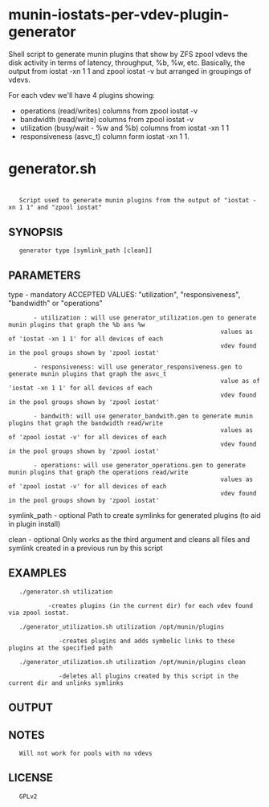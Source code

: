 munin-iostats-per-vdev-plugin-generator
=======================================

Shell script to generate munin plugins that show by ZFS zpool vdevs the disk activity
in terms of latency, throughput, %b, %w, etc. Basically, the output from
iostat -xn 1 1 and zpool iostat -v but arranged in groupings of vdevs.

For each vdev we'll have 4 plugins showing:  
  - operations (read/writes) columns from zpool iostat -v
  - bandwidth (read/write) columns from zpool iostat -v
  - utilization (busy/wait - %w and %b) columns from iostat -xn 1 1 
  - responsiveness (asvc_t) column form iostat -xn 1 1.
 
 
#
# generator.sh
#
       Script used to generate munin plugins from the output of "iostat -xn 1 1" and "zpool iostat"  
 
 SYNOPSIS
 --------
       generator type [symlink_path [clean]]
 
 PARAMETERS
 ----------
 type - mandatory
       ACCEPTED VALUES: "utilization", "responsiveness", "bandwidth" or "operations" 

           - utilization : will use generator_utilization.gen to generate munin plugins that graph the %b ans %w 
                                                               values as of 'iostat -xn 1 1' for all devices of each 
                                                               vdev found in the pool groups shown by 'zpool iostat'

           - responsiveness: will use generator_responsiveness.gen to generate munin plugins that graph the asvc_t 
                                                               value as of 'iostat -xn 1 1' for all devices of each 
                                                               vdev found in the pool groups shown by 'zpool iostat'

           - bandwith: will use generator_bandwith.gen to generate munin plugins that graph the bandwidth read/write 
                                                               values as of 'zpool iostat -v' for all devices of each 
                                                               vdev found in the pool groups shown by 'zpool iostat'

           - operations: will use generator_operations.gen to generate munin plugins that graph the operations read/write
                                                               values as of 'zpool iostat -v' for all devices of each 
                                                               vdev found in the pool groups shown by 'zpool iostat'

 symlink_path - optional
       Path to create symlinks for generated plugins (to aid in plugin install)     

 clean - optional
       Only works as the third argument and cleans all files and symlink created in a previous run by this script
 
 EXAMPLES
 --------
       ./generator.sh utilization
       
               -creates plugins (in the current dir) for each vdev found via zpool iostat.
       
       ./generator_utilization.sh utilization /opt/munin/plugins

                  -creates plugins and adds symbolic links to these plugins at the specified path
       
       ./generator_utilization.sh utilization /opt/munin/plugins clean

                  -deletes all plugins created by this script in the current dir and unlinks symlinks

 OUTPUT
 ------
           
       
 NOTES
 -----
       Will not work for pools with no vdevs


 LICENSE
 -------
       GPLv2
